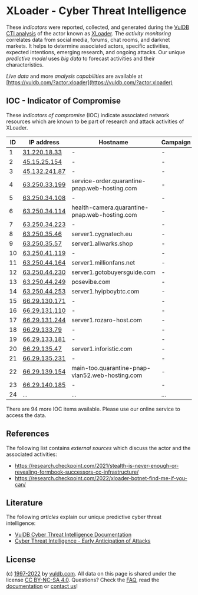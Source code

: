 # XLoader - Cyber Threat Intelligence

These _indicators_ were reported, collected, and generated during the [VulDB CTI analysis](https://vuldb.com/?kb.cti) of the actor known as [XLoader](https://vuldb.com/?actor.xloader). The _activity monitoring_ correlates data from social media, forums, chat rooms, and darknet markets. It helps to determine associated actors, specific activities, expected intentions, emerging research, and ongoing attacks. Our unique _predictive model_ uses _big data_ to forecast activities and their characteristics.

_Live data_ and more _analysis capabilities_ are available at [https://vuldb.com/?actor.xloader](https://vuldb.com/?actor.xloader)

## IOC - Indicator of Compromise

These _indicators of compromise_ (IOC) indicate associated network resources which are known to be part of research and attack activities of XLoader.

ID | IP address | Hostname | Campaign | Confidence
-- | ---------- | -------- | -------- | ----------
1 | [31.220.18.33](https://vuldb.com/?ip.31.220.18.33) | - | - | High
2 | [45.15.25.154](https://vuldb.com/?ip.45.15.25.154) | - | - | High
3 | [45.132.241.87](https://vuldb.com/?ip.45.132.241.87) | - | - | High
4 | [63.250.33.199](https://vuldb.com/?ip.63.250.33.199) | service-order.quarantine-pnap.web-hosting.com | - | High
5 | [63.250.34.108](https://vuldb.com/?ip.63.250.34.108) | - | - | High
6 | [63.250.34.114](https://vuldb.com/?ip.63.250.34.114) | health-camera.quarantine-pnap.web-hosting.com | - | High
7 | [63.250.34.223](https://vuldb.com/?ip.63.250.34.223) | - | - | High
8 | [63.250.35.46](https://vuldb.com/?ip.63.250.35.46) | server1.cygnatech.eu | - | High
9 | [63.250.35.57](https://vuldb.com/?ip.63.250.35.57) | server1.allwarks.shop | - | High
10 | [63.250.41.119](https://vuldb.com/?ip.63.250.41.119) | - | - | High
11 | [63.250.44.164](https://vuldb.com/?ip.63.250.44.164) | server1.millionfans.net | - | High
12 | [63.250.44.230](https://vuldb.com/?ip.63.250.44.230) | server1.gotobuyersguide.com | - | High
13 | [63.250.44.249](https://vuldb.com/?ip.63.250.44.249) | posevibe.com | - | High
14 | [63.250.44.253](https://vuldb.com/?ip.63.250.44.253) | server1.hyipboybtc.com | - | High
15 | [66.29.130.171](https://vuldb.com/?ip.66.29.130.171) | - | - | High
16 | [66.29.131.110](https://vuldb.com/?ip.66.29.131.110) | - | - | High
17 | [66.29.131.244](https://vuldb.com/?ip.66.29.131.244) | server1.rozaro-host.com | - | High
18 | [66.29.133.79](https://vuldb.com/?ip.66.29.133.79) | - | - | High
19 | [66.29.133.181](https://vuldb.com/?ip.66.29.133.181) | - | - | High
20 | [66.29.135.47](https://vuldb.com/?ip.66.29.135.47) | server1.inforistic.com | - | High
21 | [66.29.135.231](https://vuldb.com/?ip.66.29.135.231) | - | - | High
22 | [66.29.139.154](https://vuldb.com/?ip.66.29.139.154) | main-too.quarantine-pnap-vlan52.web-hosting.com | - | High
23 | [66.29.140.185](https://vuldb.com/?ip.66.29.140.185) | - | - | High
24 | ... | ... | ... | ...

There are 94 more IOC items available. Please use our online service to access the data.

## References

The following list contains _external sources_ which discuss the actor and the associated activities:

* https://research.checkpoint.com/2021/stealth-is-never-enough-or-revealing-formbook-successors-cc-infrastructure/
* https://research.checkpoint.com/2022/xloader-botnet-find-me-if-you-can/

## Literature

The following _articles_ explain our unique predictive cyber threat intelligence:

* [VulDB Cyber Threat Intelligence Documentation](https://vuldb.com/?kb.cti)
* [Cyber Threat Intelligence - Early Anticipation of Attacks](https://www.scip.ch/en/?labs.20201022)

## License

(c) [1997-2022](https://vuldb.com/?kb.changelog) by [vuldb.com](https://vuldb.com/?kb.about). All data on this page is shared under the license [CC BY-NC-SA 4.0](https://creativecommons.org/licenses/by-nc-sa/4.0/). Questions? Check the [FAQ](https://vuldb.com/?kb.faq), read the [documentation](https://vuldb.com/?kb) or [contact us](https://vuldb.com/?contact)!
